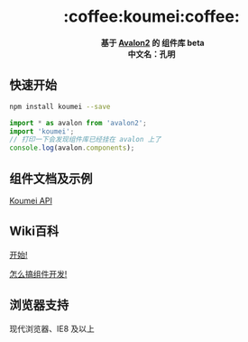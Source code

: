 <h1 align="center">:coffee:koumei:coffee:</h1>

<div align="center">
  <strong>基于 <a href="https://github.com/RubyLouvre/avalon">Avalon2</a> 的 组件库 beta</strong>
</div>
<div align="center">
  <strong>中文名：孔明</strong>
</div>

## 快速开始

``` bash
npm install koumei --save
```

``` javascript
import * as avalon from 'avalon2';
import 'koumei';
// 打印一下会发现组件库已经挂在 avalon 上了
console.log(avalon.components);
```

## 组件文档及示例

[Koumei API](https://baiyujie.github.io/koumei-docs)

## Wiki百科
[开始!](https://github.com/baiyujie/koumei/wiki/%E5%BC%80%E5%A7%8B%EF%BC%81)

[怎么搞组件开发!](https://github.com/baiyujie/koumei/wiki/%E6%80%8E%E4%B9%88%E6%90%9E%E7%BB%84%E4%BB%B6%E5%BC%80%E5%8F%91%EF%BC%9F)

## 浏览器支持

现代浏览器、IE8 及以上
